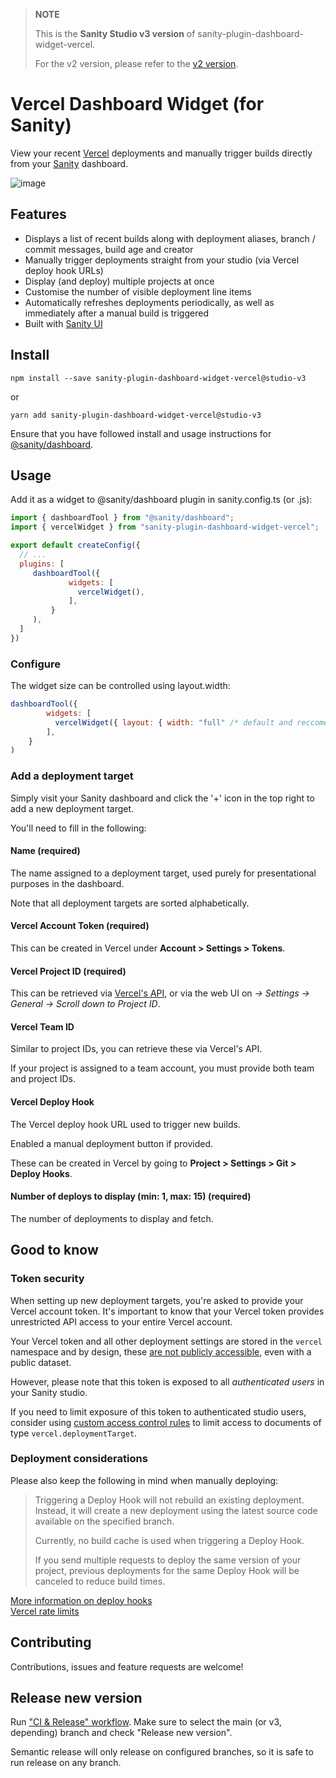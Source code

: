 > **NOTE**
>
> This is the **Sanity Studio v3 version** of sanity-plugin-dashboard-widget-vercel.
>
> For the v2 version, please refer to the [v2 version](https://github.com/sanity-io/sanity-plugin-dashboard-widget-vercel/tree/main).

# Vercel Dashboard Widget (for Sanity)

View your recent [Vercel](https://vercel.com/) deployments and manually trigger builds directly from your [Sanity](https://www.sanity.io/) dashboard.

![image](https://user-images.githubusercontent.com/209129/112195398-d0bf8380-8c01-11eb-8857-60c37ae50326.jpg)

## Features

- Displays a list of recent builds along with deployment aliases, branch / commit messages, build age and creator
- Manually trigger deployments straight from your studio (via Vercel deploy hook URLs)
- Display (and deploy) multiple projects at once
- Customise the number of visible deployment line items
- Automatically refreshes deployments periodically, as well as immediately after a manual build is triggered
- Built with [Sanity UI](https://www.sanity.io/ui)

## Install

```
npm install --save sanity-plugin-dashboard-widget-vercel@studio-v3
```

or

```
yarn add sanity-plugin-dashboard-widget-vercel@studio-v3
```

Ensure that you have followed install and usage instructions for [@sanity/dashboard](https://github.com/sanity-io/dashboard).


## Usage

Add it as a widget to @sanity/dashboard plugin in sanity.config.ts (or .js):

```js
import { dashboardTool } from "@sanity/dashboard";
import { vercelWidget } from "sanity-plugin-dashboard-widget-vercel";

export default createConfig({
  // ...
  plugins: [
     dashboardTool({
             widgets: [
               vercelWidget(),
             ],
         }
     ),
  ] 
})
```

### Configure

The widget size can be controlled using layout.width:

```js
dashboardTool({
        widgets: [
          vercelWidget({ layout: { width: "full" /* default and reccomended */ } }),
        ],
    }
)
```

### Add a deployment target

Simply visit your Sanity dashboard and click the '+' icon in the top right to add a new deployment target.

You'll need to fill in the following:

#### Name (required)

The name assigned to a deployment target, used purely for presentational purposes in the dashboard.

Note that all deployment targets are sorted alphabetically.

#### Vercel Account Token (required)

This can be created in Vercel under **Account > Settings > Tokens**.

#### Vercel Project ID (required)

This can be retrieved via [Vercel's API](https://vercel.com/docs/api#endpoints/projects/get-projects),
or via the web UI on _<project-page> -> Settings -> General -> Scroll down to Project ID_.

#### Vercel Team ID

Similar to project IDs, you can retrieve these via Vercel's API.

If your project is assigned to a team account, you must provide both team and project IDs.

#### Vercel Deploy Hook

The Vercel deploy hook URL used to trigger new builds.

Enabled a manual deployment button if provided.

These can be created in Vercel by going to **Project > Settings > Git > Deploy Hooks**.

#### Number of deploys to display (min: 1, max: 15) (required)

The number of deployments to display and fetch.

## Good to know

### Token security

When setting up new deployment targets, you're asked to provide your Vercel account token. It's important to know that your Vercel token provides unrestricted API access to your entire Vercel account.

Your Vercel token and all other deployment settings are stored in the `vercel` namespace and by design, these [are not publicly accessible](https://www.sanity.io/docs/ids), even with a public dataset.

However, please note that this token is exposed to all _authenticated users_ in your Sanity studio.

If you need to limit exposure of this token to authenticated studio users, consider using [custom access control rules](https://www.sanity.io/docs/access-control) to limit access to documents of type `vercel.deploymentTarget`.

### Deployment considerations

Please also keep the following in mind when manually deploying:

> Triggering a Deploy Hook will not rebuild an existing deployment. Instead, it will create a new deployment using the latest source code available on the specified branch.
>
> Currently, no build cache is used when triggering a Deploy Hook.
>
> If you send multiple requests to deploy the same version of your project, previous deployments for the same Deploy Hook will be canceled to reduce build times.

[More information on deploy hooks](https://vercel.com/docs/more/deploy-hooks#technical-details)  
[Vercel rate limits](https://vercel.com/docs/platform/limits#rate-limits)

## Contributing

Contributions, issues and feature requests are welcome!

## Release new version

Run ["CI & Release" workflow](https://github.com/sanity-io/sanity-plugin-dashboard-widget-vercel/actions/workflows/main.yml).
Make sure to select the main (or v3, depending) branch and check "Release new version".

Semantic release will only release on configured branches, so it is safe to run release on any branch.

